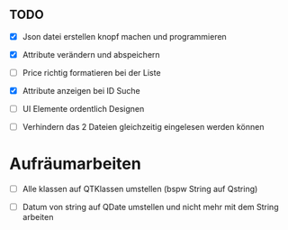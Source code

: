 ## TODO

- [X] Json datei erstellen knopf machen und programmieren

- [X] Attribute verändern und abspeichern

- [ ] Price richtig formatieren bei der Liste

- [X] Attribute anzeigen bei ID Suche

- [ ] UI Elemente ordentlich Designen

- [ ] Verhindern das 2 Dateien gleichzeitig eingelesen werden können

# Aufräumarbeiten

- [ ] Alle klassen auf QTKlassen umstellen (bspw String auf Qstring) 

- [ ] Datum von string auf QDate umstellen und nicht mehr mit dem String arbeiten